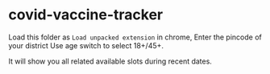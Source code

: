 # covid-vaccine-tracker

Load this folder as `Load unpacked extension` in chrome,
Enter the pincode of your district
Use age switch to select 18+/45+.

It will show you all related available slots during recent dates.
